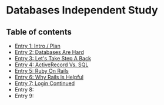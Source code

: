 # Databases Independent Study

## Table of contents

+ [Entry 1: Intro / Plan](entries/entry01-plan.md)
+ [Entry 2: Databases Are Hard](entries/entry02-databases.md)
+ [Entry 3: Let's Take Step A Back](entry03-stepback.md)
+ [Entry 4: ActiveRecord Vs. SQL](entry04-arVsSql.md)
+ [Entry 5: Ruby On Rails](entry05-rubyonrails.md)
+ [Entry 6: Why Rails Is Helpful](entry06-whyrailswashelpful.md)
+ [Entry 7: Login Continued](entry07-login-continued.md)
+ Entry 8: 
+ Entry 9: 
 


<!--http://colorpalettes.net/tag/pastel-blue/-->
<!--https://docs.google.com/document/d/1sYGyd4bthxhJ7Ap5X89Dc9YWKubw8T9lOAzvt0OIwuY/edit#-->

<!--Templates-->
<!--http://iconion.com/content/33-awesome-free-html5-bootstrap-templates-2016-88.html-->
<!--https://mobirise.com/free-template/app-showcase-demo/-->

<!--https://mobirise.com/free-template/photo-portfolio/-->

<!--https://mobirise.com/bootstrap-template/blog.html-->

<!--http://blackrockdigital.github.io/startbootstrap-creative/-->

<!--http://www.scoopthemes.com/templates/Oleose/-->